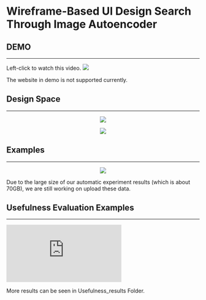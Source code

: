 Wireframe-Based UI Design Search Through Image Autoencoder
============================================================

## DEMO
------------
Left-click to watch this video.
[![](https://github.com/fsewae/fse_wae/blob/master/database_img/how.PNG)](https://youtu.be/S9tQZWY1UrY "UI Design Search Demo")

The website in demo is not supported currently.

## Design Space
------------
<p align="center"><img src="https://github.com/fsewae/fse_wae/blob/master/database_img/DesignSpace.png"></p>

<p align="center"><img src="https://github.com/fsewae/fse_wae/blob/master/database_img/database.png"></p>



## Examples
------------
<p align="center"><img src="https://github.com/fsewae/fse_wae/blob/master/database_img/approach_example.png"></p>

Due to the large size of our automatic experiment results (which is about 70GB), we are still working on upload these data.

## Usefulness Evaluation Examples
------------
![Usefulness Examples](https://github.com/fsewae/fse_wae/blob/master/database_img/Usefulness_example.pdf)

More results can be seen in Usefulness_results Folder.
